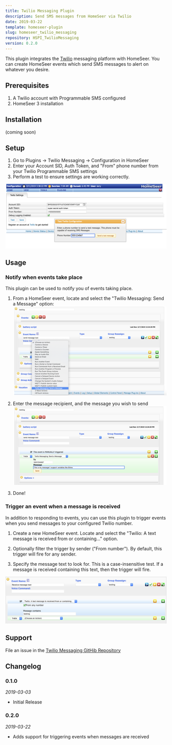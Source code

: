 ```yaml
---
title: Twilio Messaging Plugin
description: Send SMS messages from HomeSeer via Twilio
date: 2019-03-22
template: homeseer-plugin
slug: homeseer_twilio_messaging
repository: HSPI_TwilioMessaging
version: 0.2.0
---
```


This plugin integrates the [Twilio](https://twilio.com) messaging platform with HomeSeer.
You can create HomeSeer events which send SMS messages to alert on whatever you desire.


## Prerequisites
1) A Twilio account with Programmable SMS configured
2) HomeSeer 3 installation

## Installation
(coming soon)

## Setup
1) Go to Plugins -> Twilio Messaging -> Configuration in HomeSeer
2) Enter your Account SID, Auth Token, and "From" phone number from your Twilio Programmable SMS settings
3) Perform a test to ensure settings are working correctly.

![image](./configure.png)

## Usage

### Notify when events take place
This plugin can be used to notify you of events taking place.

1) From a HomeSeer event, locate and select the "Twilio Messaging: Send a Message" option:
![image](./event-1.png)


2) Enter the message recipient, and the message you wish to send
![image](./event-2.png)

3) Done!

### Trigger an event when a message is received
In addition to responding to events, you can use this plugin to trigger events when you send messages to your configured Twilio number.

1) Create a new HomeSeer event. Locate and select the "Twilio: A text message is received from or containing..." option.

2) Optionally filter the trigger by sender ("From number"). By default, this trigger will fire for any sender.

3) Specify the message text to look for. This is a case-insensitive test. If a message is received containing this text, then the trigger will fire.

![image](./trigger-1.png)

## Support

File an issue in the [Twilio Messaging GitHib Repository](https://github.com/legrego/HSPI_TwilioMessaging)

## Changelog

### 0.1.0
_2019-03-03_
- Initial Release

### 0.2.0
_2019-03-22_
- Adds support for triggering events when messages are received


